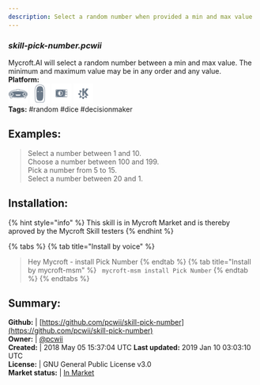 ```yaml
---
description: Select a random number when provided a min and max value
---
```


### _skill-pick-number.pcwii_  
Mycroft.AI will select a random number between a min and max value.
The minimum and maximum value may be in any order and any value.  
**Platform:**  
 ![Mark I](../.gitbook/assets/mark-1-icon.png)  ![Mark II](../.gitbook/assets/mark-2-icon.png)  ![Picroft](../.gitbook/assets/picroft-icon.png)  ![plasmoid](../.gitbook/assets/kde.png)   
**Tags:** \#random \#dice \#decisionmaker   
## Examples:  
> Select a number between 1 and 10.  
> Choose a number between 100 and 199.  
> Pick a number from 5 to 15.  
> Select a number between 20 and 1.  
  
## Installation:  
{% hint style="info" %}
This skill is in Mycroft Market and is thereby aproved by the Mycroft Skill testers
{% endhint %}
    
{% tabs %}
{% tab title="Install by voice" %}
> Hey Mycroft - install Pick Number
{% endtab %}
  {% tab title="Install by mycroft-msm" %}
``` mycroft-msm install Pick Number```
{% endtab %}
  {% endtabs %}
    
## Summary:  
**Github:** | [https://github.com/pcwii/skill-pick-number](https://github.com/pcwii/skill-pick-number)  
**Owner:** | [@pcwii](https://github.com/pcwii)  
**Created:** | 2018 May 05 15:37:04 UTC  **Last updated:** 2019 Jan 10 03:03:10 UTC  
**License:** | GNU General Public License v3.0  
**Market status:** | [In Market](https://market.mycroft.ai/skill/pick-number)  
